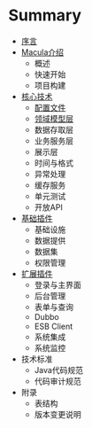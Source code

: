 # Summary

* [序言](README.md)
* [Macula介绍](chapter1/chapter1.md)
   * 概述
   * 快速开始
   * 项目构建
* [核心技术](chapter2/chapter2.md)
   * [配置文件](chapter2/01_Configuration.md)
   * [领域模型层](chapter2/02_Domain.md)
   * 数据存取层
   * 业务服务层
   * 展示层
   * 时间与格式
   * 异常处理
   * 缓存服务
   * 单元测试
   * 开放API
* [基础插件](chapter3/chapter3.md)
   * 基础设施
   * 数据提供
   * 数据集
   * 权限管理
* [扩展插件](chapter4/chapter4.md)
   * 登录与主界面
   * 后台管理
   * 表单与查询
   * Dubbo
   * ESB Client
   * 系统集成
   * 系统监控
* 技术标准
   * Java代码规范
   * 代码审计规范
* 附录
   * 表结构
   * 版本变更说明

